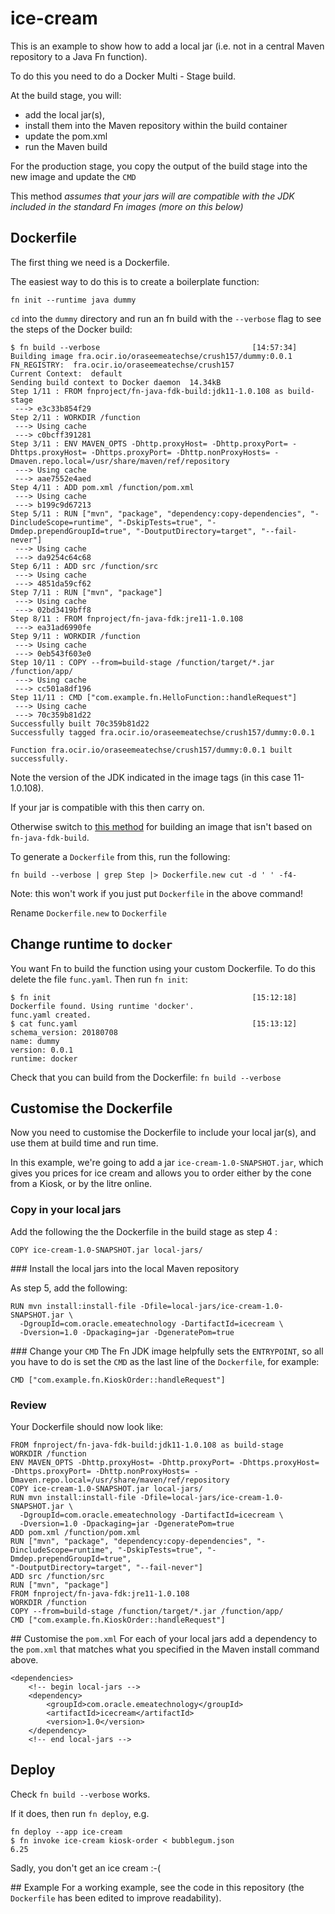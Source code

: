 # ice-cream

This is an example to show how to add a local jar (i.e. not in a central Maven repository to a Java Fn function).

To do this you need to do a Docker Multi - Stage build.

At the build stage, you will:
- add the local jar(s),
- install them into the Maven repository within the build container
- update the pom.xml
- run the Maven build

For the production stage, you copy the output of the build stage into the new image and update the `CMD`

This method _assumes that your jars will are compatible with the JDK included in the standard Fn images (more on this below)_

## Dockerfile
The first thing we need is a Dockerfile.

The easiest way to do this is to create a boilerplate function:

`fn init --runtime java dummy`

`cd` into the `dummy` directory and run an fn build with the `--verbose` flag to see the steps of the Docker build:

```
$ fn build --verbose                                  [14:57:34]
Building image fra.ocir.io/oraseemeatechse/crush157/dummy:0.0.1
FN_REGISTRY:  fra.ocir.io/oraseemeatechse/crush157
Current Context:  default
Sending build context to Docker daemon  14.34kB
Step 1/11 : FROM fnproject/fn-java-fdk-build:jdk11-1.0.108 as build-stage
 ---> e3c33b854f29
Step 2/11 : WORKDIR /function
 ---> Using cache
 ---> c0bcff391281
Step 3/11 : ENV MAVEN_OPTS -Dhttp.proxyHost= -Dhttp.proxyPort= -Dhttps.proxyHost= -Dhttps.proxyPort= -Dhttp.nonProxyHosts= -Dmaven.repo.local=/usr/share/maven/ref/repository
 ---> Using cache
 ---> aae7552e4aed
Step 4/11 : ADD pom.xml /function/pom.xml
 ---> Using cache
 ---> b199c9d67213
Step 5/11 : RUN ["mvn", "package", "dependency:copy-dependencies", "-DincludeScope=runtime", "-DskipTests=true", "-Dmdep.prependGroupId=true", "-DoutputDirectory=target", "--fail-never"]
 ---> Using cache
 ---> da9254c64c68
Step 6/11 : ADD src /function/src
 ---> Using cache
 ---> 4851da59cf62
Step 7/11 : RUN ["mvn", "package"]
 ---> Using cache
 ---> 02bd3419bff8
Step 8/11 : FROM fnproject/fn-java-fdk:jre11-1.0.108
 ---> ea31ad6990fe
Step 9/11 : WORKDIR /function
 ---> Using cache
 ---> 0eb543f603e0
Step 10/11 : COPY --from=build-stage /function/target/*.jar /function/app/
 ---> Using cache
 ---> cc501a8df196
Step 11/11 : CMD ["com.example.fn.HelloFunction::handleRequest"]
 ---> Using cache
 ---> 70c359b81d22
Successfully built 70c359b81d22
Successfully tagged fra.ocir.io/oraseemeatechse/crush157/dummy:0.0.1

Function fra.ocir.io/oraseemeatechse/crush157/dummy:0.0.1 built successfully.
```

Note the version of the JDK indicated in the image tags (in this case 11-1.0.108).

If your jar is compatible with this then carry on.

Otherwise switch to [this method](../hand-made/README.md) for building an image
that isn't based on `fn-java-fdk-build`.

To generate a `Dockerfile` from this, run the following:

`fn build --verbose | grep Step |> Dockerfile.new cut -d ' ' -f4-`

Note: this won't work if you just put `Dockerfile` in the above command!

Rename `Dockerfile.new` to `Dockerfile`

## Change runtime to `docker`
You want Fn to build the function using your custom Dockerfile.
To do this delete the file `func.yaml`.
Then run `fn init`:
```
$ fn init                                             [15:12:18]
Dockerfile found. Using runtime 'docker'.
func.yaml created.
$ cat func.yaml                                       [15:13:12]
schema_version: 20180708
name: dummy
version: 0.0.1
runtime: docker
```

Check that you can build from the Dockerfile:
`fn build --verbose`

## Customise the Dockerfile
Now you need to customise the Dockerfile to include your local jar(s),
and use them at build time and run time.

In this example, we're going to add a jar `ice-cream-1.0-SNAPSHOT.jar`,
which gives you prices for ice cream and allows you to order
either by the cone from a Kiosk, or by the litre online.

### Copy in your local jars

Add the following the the Dockerfile in the build stage as step 4 :

`COPY ice-cream-1.0-SNAPSHOT.jar local-jars/`

### Install the local jars into the local Maven repository

As step 5, add the following:
```
RUN mvn install:install-file -Dfile=local-jars/ice-cream-1.0-SNAPSHOT.jar \
  -DgroupId=com.oracle.emeatechnology -DartifactId=icecream \
  -Dversion=1.0 -Dpackaging=jar -DgeneratePom=true
```

### Change your `CMD`
The Fn JDK image helpfully sets the `ENTRYPOINT`, so all you have to do is
set the `CMD` as the last line of the `Dockerfile`, for example:

`CMD ["com.example.fn.KioskOrder::handleRequest"]`

### Review
Your Dockerfile should now look like:
```
FROM fnproject/fn-java-fdk-build:jdk11-1.0.108 as build-stage
WORKDIR /function
ENV MAVEN_OPTS -Dhttp.proxyHost= -Dhttp.proxyPort= -Dhttps.proxyHost= -Dhttps.proxyPort= -Dhttp.nonProxyHosts= -Dmaven.repo.local=/usr/share/maven/ref/repository
COPY ice-cream-1.0-SNAPSHOT.jar local-jars/
RUN mvn install:install-file -Dfile=local-jars/ice-cream-1.0-SNAPSHOT.jar \
  -DgroupId=com.oracle.emeatechnology -DartifactId=icecream \
  -Dversion=1.0 -Dpackaging=jar -DgeneratePom=true
ADD pom.xml /function/pom.xml
RUN ["mvn", "package", "dependency:copy-dependencies", "-DincludeScope=runtime", "-DskipTests=true", "-Dmdep.prependGroupId=true",
"-DoutputDirectory=target", "--fail-never"]
ADD src /function/src
RUN ["mvn", "package"]
FROM fnproject/fn-java-fdk:jre11-1.0.108
WORKDIR /function
COPY --from=build-stage /function/target/*.jar /function/app/
CMD ["com.example.fn.KioskOrder::handleRequest"]
```

## Customise the `pom.xml`
For each of your local jars add a dependency to the `pom.xml` that matches
what you specified in the Maven install command above.
```
<dependencies>
    <!-- begin local-jars -->
    <dependency>
        <groupId>com.oracle.emeatechnology</groupId>
        <artifactId>icecream</artifactId>
        <version>1.0</version>
    </dependency>
    <!-- end local-jars -->
```

## Deploy
Check `fn build --verbose` works.

If it does, then run `fn deploy`, e.g.
```
fn deploy --app ice-cream
$ fn invoke ice-cream kiosk-order < bubblegum.json
6.25
```
Sadly, you don't get an ice cream :-(

## Example
For a working example, see the code in this repository (the `Dockerfile`
has been edited to improve readability).
